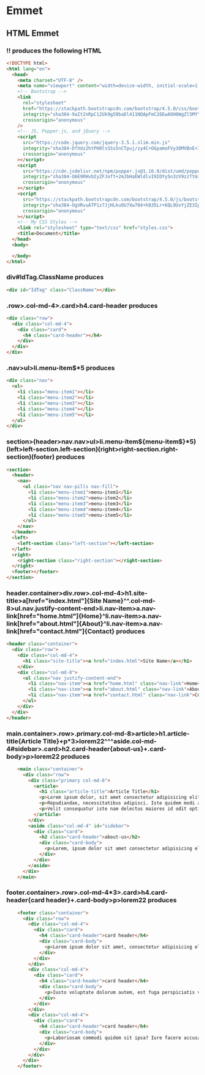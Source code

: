 # Emmet

## HTML Emmet

### !! produces the following HTML

```HTML
<!DOCTYPE html>
<html lang="en">
  <head>
    <meta charset="UTF-8" />
    <meta name="viewport" content="width=device-width, initial-scale=1.0" />
    <!-- Bootstrap -->
    <link
      rel="stylesheet"
      href="https://stackpath.bootstrapcdn.com/bootstrap/4.5.0/css/bootstrap.min.css"
      integrity="sha384-9aIt2nRpC12Uk9gS9baDl411NQApFmC26EwAOH8WgZl5MYYxFfc+NcPb1dKGj7Sk"
      crossorigin="anonymous"
    />
    <!-- JS, Popper.js, and jQuery -->
    <script
      src="https://code.jquery.com/jquery-3.5.1.slim.min.js"
      integrity="sha384-DfXdz2htPH0lsSSs5nCTpuj/zy4C+OGpamoFVy38MVBnE+IbbVYUew+OrCXaRkfj"
      crossorigin="anonymous"
    ></script>
    <script
      src="https://cdn.jsdelivr.net/npm/popper.js@1.16.0/dist/umd/popper.min.js"
      integrity="sha384-Q6E9RHvbIyZFJoft+2mJbHaEWldlvI9IOYy5n3zV9zzTtmI3UksdQRVvoxMfooAo"
      crossorigin="anonymous"
    ></script>
    <script
      src="https://stackpath.bootstrapcdn.com/bootstrap/4.5.0/js/bootstrap.min.js"
      integrity="sha384-OgVRvuATP1z7JjHLkuOU7Xw704+h835Lr+6QL9UvYjZE3Ipu6Tp75j7Bh/kR0JKI"
      crossorigin="anonymous"
    ></script>
    <!-- My CSS Styles -->
    <link rel="stylesheet" type="text/css" href="styles.css">
    <title>Document</title>
  </head>
  <body>

  </body>
</html>
```

### div#IdTag.ClassName produces

```HTML
<div id="IdTag" class="ClassName"></div>
```

### .row>.col-md-4>.card>h4.card-header produces

```HTML
<div class="row">
  <div class="col-md-4">
    <div class="card">
      <h4 class="card-header"></h4>
    </div>
  </div>
</div>

```

### .nav>ul>li.menu-item\$\*5 produces

```HTML
<div class="nav">
  <ul>
    <li class="menu-item1"></li>
    <li class="menu-item2"></li>
    <li class="menu-item3"></li>
    <li class="menu-item4"></li>
    <li class="menu-item5"></li>
  </ul>
</div>
```

### section>(header>nav.nav>ul>li.menu-item${menu-item$}*5)(left>left-section.left-section)(right>right-section.right-section)(footer) produces

```HTML
<section>
  <header>
    <nav>
      <ul class="nav nav-pills nav-fill">
        <li class="menu-item1">menu-item1</li>
        <li class="menu-item2">menu-item2</li>
        <li class="menu-item3">menu-item3</li>
        <li class="menu-item4">menu-item4</li>
        <li class="menu-item5">menu-item5</li>
      </ul>
    </nav>
  </header>
  <left>
    <left-section class="left-section"></left-section>
  </left>
  <right>
    <right-section class="right-section"></right-section>
  </right>
  <footer></footer>
</section>
```

### header.container>div.row>.col-md-4>h1.site-title>a[href="index.html"]{Site Name}^^.col-md-8>ul.nav.justify-content-end>li.nav-item>a.nav-link[href="home.html"]{Home}^li.nav-item>a.nav-link[href="about.html"]{About}^li.nav-item>a.nav-link[href="contact.html"]{Contact} produces

```HTML
<header class="container">
  <div class="row">
    <div class="col-md-4">
      <h1 class="site-title"><a href="index.html">Site Name</a></h1>
    </div>
    <div class="col-md-8">
      <ul class="nav justify-content-end">
        <li class="nav-item"><a href="home.html" class="nav-link">Home</a></li>
        <li class="nav-item"><a href="about.html" class="nav-link">About</a></li>
        <li class="nav-item"><a href="contact.html" class="nav-link">Contact</a></li>
      </ul>
    </div>
  </div>
</header>
```

### main.container>.row>.primary.col-md-8>article>h1.article-title{Article Title}+p*3>lorem22^^^aside.col-md-4#sidebar>.card>h2.card-header{about-us}+.card-body>p>lorem22 produces

```HTML
    <main class="container">
      <div class="row">
        <div class="primary col-md-8">
          <article>
            <h1 class="article-title">Article Title</h1>
            <p>Lorem ipsum dolor, sit amet consectetur adipisicing elit. Ea, magnam nihil omnis tenetur quas explicabo mollitia. Perspiciatis necessitatibus cumque officia sit odit.</p>
            <p>Repudiandae, necessitatibus adipisci. Iste quidem modi atque magni amet quisquam porro, nihil id cumque aliquam tenetur fugit ipsa eligendi esse exercitationem doloribus.</p>
            <p>Velit consequatur iste nam delectus maiores id odit optio ratione repellat nobis tempore accusamus neque corrupti amet itaque repudiandae praesentium, quo aliquid?</p>
          </article>
        </div>
        <aside class="col-md-4" id="sidebar">
          <div class="card">
            <h2 class="card-header">about-us</h2>
            <div class="card-body">
              <p>Lorem, ipsum dolor sit amet consectetur adipisicing elit. Vitae unde ratione laborum doloribus odit esse tempore natus fuga. Ipsum accusamus ratione quos.</p>
            </div>
          </div>
        </aside>
      </div>
    </main>
```

### footer.container>.row>.col-md-4*3>.card>h4.card-header{card header}+.card-body>p>lorem22 produces

```HTML
    <footer class="container">
      <div class="row">
        <div class="col-md-4">
          <div class="card">
            <h4 class="card-header">card header</h4>
            <div class="card-body">
              <p>Lorem ipsum dolor sit amet, consectetur adipisicing elit. Optio odio ea soluta dicta. Molestiae, atque facere! Sapiente exercitationem iste voluptas accusamus aspernatur?</p>
            </div>
          </div>
        </div>
        <div class="col-md-4">
          <div class="card">
            <h4 class="card-header">card header</h4>
            <div class="card-body">
              <p>Iusto voluptate dolorum autem, est fuga perspiciatis voluptatibus, corporis pariatur sapiente laborum a accusantium soluta quidem rem nostrum impedit quo officia minima.</p>
            </div>
          </div>
        </div>
        <div class="col-md-4">
          <div class="card">
            <h4 class="card-header">card header</h4>
            <div class="card-body">
              <p>Laboriosam commodi quidem sit ipsa? Iure facere accusantium et natus numquam architecto! Molestiae asperiores autem suscipit magnam. Soluta fuga quisquam quidem dolore?</p>
            </div>
          </div>
        </div>
      </div>
    </footer>
```
